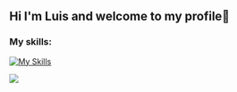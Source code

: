 ## Hi I'm Luis and welcome to my profile👋

### My skills: 

[![My Skills](https://skillicons.dev/icons?i=js,html,css,git,github)](https://skillicons.dev)
<br/>

![](http://github-profile-summary-cards.vercel.app/api/cards/profile-details?username=Luisito2178Git&theme=github_dark)

